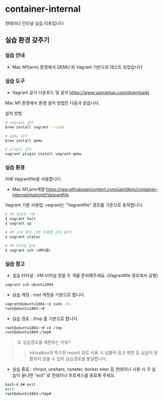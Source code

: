 # container-internal
컨테이너 인터널 실습 리포입니다 

## 실습 환경 갖추기
### 실습 안내
- Mac M1(arm) 환경에서 QEMU 와 Vagrant 기반으로 테스트 되었습니다

### 실습 도구 
- Vagrant 공식 다운로드 및 설치 https://www.vagrantup.com/downloads

Mac M1 환경에서 환경 설치 방법은 다음과 같습니다.

설치 방법
```bash
# vagrant 설치
brew install vagrant --cask

# qemu 설치
brew install qemu

# plugin 설치
vagrant plugin install vagrant-qemu
```

### 실습 환경
아래 Vagrantfile을 사용합니다.
- Mac M1,arm계열 https://raw.githubusercontent.com/sam0kim/container-internal/main/m1/Vagrantfile

Vagrant 기본 사용법. vagrant는 "Vagrantfile" 경로를 기준으로 동작합니다.
```bash
# VM 종료와 기동
$ vagrant halt
$ vagrant up

# VM 상태 확인 (VM 목록별 상태 출력)
$ vagrant status

# VM 터미널 접속
$ vagrant ssh <VM이름>
```

### 실습 참고
- 실습 터미널 : VM 터미널 창을 두 개를 준비해주세요. (Vagrantfile 경로에서 실행)
```bash
vagrant ssh ubuntu1804
```
- 실습 계정 : root 계정을 기본으로 합니다.
```bash
vagrant@ubuntu1804:~$ sudo -Es
root@ubuntu1804:~#
```
- 실습 경로 : /tmp 를 기본으로 합니다.
```bash
root@ubuntu1804:~# cd /tmp
root@ubuntu1804:/tmp#
```
> Q. 실습경로를 제한하는 이유? 
> > virtualbox의 특수한 mount 경로 사용 시 심볼릭 링크 제한 등 실습이 원활하지 않을 수 있어 실습경로를 통일합니다.
- 실습 종료 : chroot, unshare, nsneter, docker exec 등 컨테이너 사용 시 각 실습이 끝나면 “exit” 로 컨테이너 프로세스를 종료해 주세요.
```bash
bash-4.4# exit
exit
root@ubuntu1804:/tmp#
```
